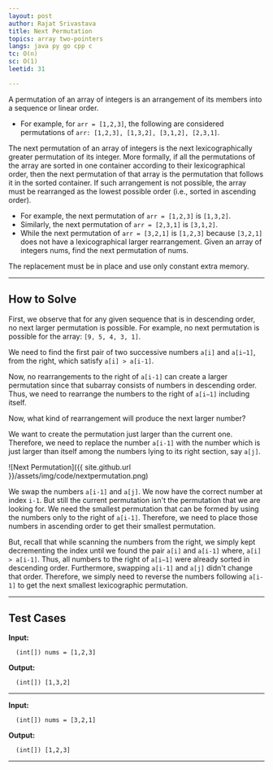 ```yaml
---
layout: post
author: Rajat Srivastava
title: Next Permutation
topics: array two-pointers
langs: java py go cpp c
tc: O(n)
sc: O(1)
leetid: 31

---
```


A permutation of an array of integers is an arrangement of its members into a sequence or linear order.
- For example, for `arr = [1,2,3]`, the following are considered permutations of `arr: [1,2,3], [1,3,2], [3,1,2], [2,3,1]`.

The next permutation of an array of integers is the next lexicographically greater permutation of its integer. 
More formally, if all the permutations of the array are sorted in one container according to their lexicographical order, 
then the next permutation of that array is the permutation that follows it in the sorted container.
If such arrangement is not possible, the array must be rearranged as the lowest possible order (i.e., sorted in ascending order).

- For example, the next permutation of `arr = [1,2,3]` is `[1,3,2]`.
- Similarly, the next permutation of `arr = [2,3,1]` is `[3,1,2]`.
- While the next permutation of `arr = [3,2,1]` is `[1,2,3]` because `[3,2,1]` does not have a lexicographical larger rearrangement.
Given an array of integers nums, find the next permutation of nums.

The replacement must be in place and use only constant extra memory.

---

## How to Solve

First, we observe that for any given sequence that is in descending order, no next larger permutation is possible.
For example, no next permutation is possible for the array: `[9, 5, 4, 3, 1]`.

We need to find the first pair of two successive numbers `a[i]` and `a[i−1]`, 
from the right, which satisfy `a[i] > a[i-1]`.

Now, no rearrangements to the right of `a[i-1]` can create a larger permutation since that subarray consists of numbers in descending order.
Thus, we need to rearrange the numbers to the right of `a[i−1]` including itself.

Now, what kind of rearrangement will produce the next larger number?

We want to create the permutation just larger than the current one.
Therefore, we need to replace the number `a[i-1]` with the number which is just larger than itself among the numbers lying to its right section, say `a[j]`.

![Next Permutation]({{ site.github.url }}/assets/img/code/nextpermutation.png)

We swap the numbers `a[i-1]` and `a[j]`. We now have the correct number at index `i-1`.
But still the current permutation isn't the permutation that we are looking for.
We need the smallest permutation that can be formed by using the numbers only to the right of `a[i-1]`.
Therefore, we need to place those numbers in ascending order to get their smallest permutation.

But, recall that while scanning the numbers from the right, we simply kept decrementing the index until we found the pair `a[i]` and `a[i-1]` where, `a[i] > a[i-1]`.
Thus, all numbers to the right of `a[i−1]` were already sorted in descending order.
Furthermore, swapping `a[i-1]` and `a[j]` didn't change that order.
Therefore, we simply need to reverse the numbers following `a[i-1]` to get the next smallest lexicographic permutation.

---
## Test Cases

**Input:**

      (int[]) nums = [1,2,3]

**Output:**

      (int[]) [1,3,2]

---

**Input:**

      (int[]) nums = [3,2,1]

**Output:**

      (int[]) [1,2,3]

---